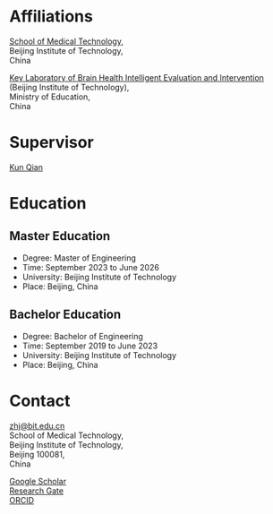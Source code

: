 # Affiliations
[School of Medical Technology](https://smt.bit.edu.cn),  
Beijing Institute of Technology,  
China

[Key Laboratory of Brain Health Intelligent Evaluation and Intervention](https://bhe-lab.org) (Beijing Institute of Technology),  
Ministry of Education,  
China

# Supervisor
[Kun Qian](https://eecsqian.com)

# Education
## Master Education
* Degree: Master of Engineering
* Time: September 2023 to June 2026
* University: Beijing Institute of Technology
* Place: Beijing, China

## Bachelor Education
* Degree: Bachelor of Engineering
* Time: September 2019 to June 2023
* University: Beijing Institute of Technology
* Place: Beijing, China

# Contact
zhj@bit.edu.cn  
School of Medical Technology,  
Beijing Institute of Technology,  
Beijing 100081,  
China  

[Google Scholar]()  
[Research Gate](https://www.researchgate.net/profile/Haojie-Zhang-7)  
[ORCID]()  